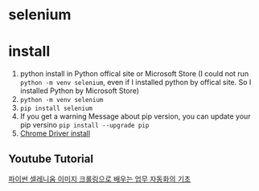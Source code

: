 # selenium

# install

1. python install in Python offical site or Microsoft Store (I could not run `python -m venv selenium`, even if I installed python by offical site. So I installed Python by Microsoft Store)
2. `python -m venv selenium`
3. `pip install selenium`
4. If you get a warning Message about pip version, you can update your pip versino `pip install --upgrade pip`
5. [Chrome Driver install](https://chromedriver.chromium.org/downloads)

## Youtube Tutorial

[파이썬 셀레니움 이미지 크롤링으로 배우는 업무 자동화의 기초](https://youtu.be/1b7pXC1-IbE)
